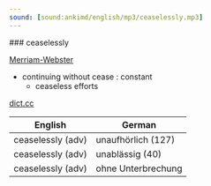 ```yaml
---
sound: [sound:ankimd/english/mp3/ceaselessly.mp3]
---
```


\### ceaselessly

[Merriam-Webster](https://www.merriam-webster.com/dictionary/ceaselessly)

- continuing without cease : constant
    - ceaseless efforts

[dict.cc](https://www.dict.cc/ceaselessly)

| English        | German       |
| -------------- | ------------ |
| ceaselessly (adv) | unaufhörlich (127) |
| ceaselessly (adv) | unablässig (40) |
| ceaselessly (adv) | ohne Unterbrechung |
